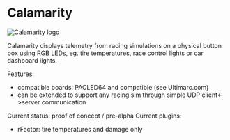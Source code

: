 # Calamarity

![Calamarity logo](https://zielke.it/resources/images/calamarity.png "Calamarity")

Calamarity displays telemetry from racing simulations on a physical button box using RGB LEDs, eg. tire temperatures, race control lights or car dashboard lights.

Features:
- compatible boards: PACLED64 and compatible (see Ultimarc.com)
- can be extended to support any racing sim through simple UDP client<->server communication

Current status: proof of concept / pre-alpha
Current plugins:
- rFactor: tire temperatures and damage only
